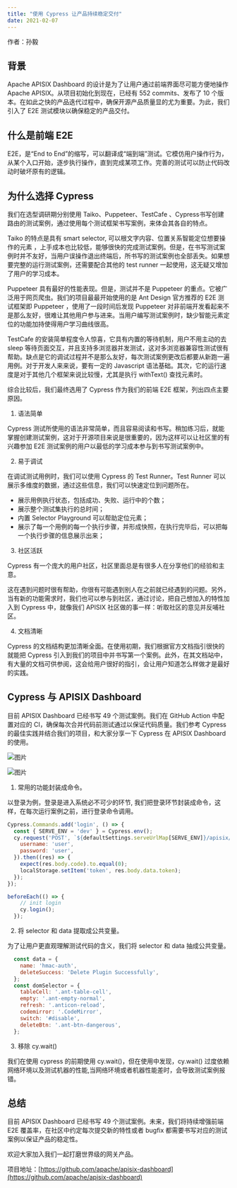 ```yaml
---
title: "使用 Cypress 让产品持续稳定交付"
date: 2021-02-07
---  
```


作者：孙毅

## 背景

Apache APISIX Dashboard 的设计是为了让用户通过前端界面尽可能方便地操作 Apache APISIX。从项目初始化到现在，已经有 552 commits、发布了 10 个版本。在如此之快的产品迭代过程中，确保开源产品质量显的尤为重要。为此，我们引入了 E2E 测试模块以确保稳定的产品交付。

## 什么是前端 E2E

E2E，是“End to End”的缩写，可以翻译成“端到端”测试。它模仿用户操作行为，从某个入口开始，逐步执行操作，直到完成某项工作。完善的测试可以防止代码改动时破坏原有的逻辑。

## 为什么选择 Cypress

我们在选型调研期分别使用 Taiko、Puppeteer、TestCafe 、Cypress书写创建路由的测试案例，通过使用每个测试框架书写案例，来体会其各自的特点。

Taiko 的特点是具有 smart selector, 可以根文字内容、位置关系智能定位想要操作的元素 ，上手成本也比较低，能够很快的完成测试案例。但是，在书写测试案例时并不友好，当用户误操作退出终端后，所书写的测试案例也全部丢失。如果想要完整的运行测试案例，还需要配合其他的 test runner 一起使用，这无疑又增加了用户的学习成本。

Puppeteer 具有最好的性能表现。但是，测试并不是 Puppeteer 的重点。它被广泛用于网页爬虫。我们的项目最最开始使用的是 Ant Design 官方推荐的 E2E 测试框架即 Puppeteer ，使用了一段时间后发现 Puppeteer 对非前端开发看起来不是那么友好，很难让其他用户参与进来。当用户编写测试案例时，缺少智能元素定位的功能加持使得用户学习曲线很高。

TestCafe 的安装简单程度令人惊喜，它具有内置的等待机制，用户不用主动的去 sleep 等待页面交互，并且支持多浏览器并发测试，这对多浏览器兼容性测试很有帮助。缺点是它的调试过程并不是那么友好，每次测试案例更改后都要从新跑一遍用例。对于开发人来来说，要有一定的 Javascript 语法基础。其次，它的运行速度是对于其他几个框架来说比较慢，尤其是执行 withText() 查找元素时。

综合比较后，我们最终选用了 Cypress 作为我们的前端 E2E 框架，列出四点主要原因。

1. 语法简单

Cypress 测试所使用的语法非常简单，而且容易阅读和书写。稍加练习后，就能掌握创建测试案例，这对于开源项目来说是很重要的，因为这样可以让社区里的有兴趣参加 E2E 测试案例的用户以最低的学习成本参与到书写测试案例中。

2. 易于调试

在调试测试用例时，我们可以使用 Cypress 的 Test Runner。Test Runner 可以展示多维度的数据，通过这些信息，我们可以快速定位到问题所在。
* 展示用例执行状态，包括成功、失败、运行中的个数；
* 展示整个测试集执行的总时间；
* 内置 Selector Playground 可以帮助定位元素；
* 展示了每一个用例的每一个执行步骤，并形成快照，在执行完毕后，可以把每一个执行步骤的信息展示出来；

3. 社区活跃

Cypress 有一个庞大的用户社区，社区里面总是有很多人在分享他们的经验和主意。

这在遇到问题时很有帮助，你很有可能遇到别人在之前就已经遇到的问题。另外，当有新的功能需求时，我们也可以参与到社区，通过讨论，把自己想加入的特性加入到 Cypress 中，就像我们 APISIX 社区做的事一样：听取社区的意见并反哺社区。

4. 文档清晰

Cypress 的文档结构更加清晰全面。在使用初期，我们根据官方文档指引很快的就能把 Cypress 引入到我们的项目中并书写第一个案例。此外，在其文档站中，有大量的文档可供参阅，这会给用户很好的指引，会让用户知道怎么样做才是最好的实践。

## Cypress 与 APISIX Dashboard

目前 APISIX Dashboard 已经书写 49 个测试案例。我们在 GitHub Action 中配置对应的 CI，确保每次合并代码前测试通过以保证代码质量。我们参考 Cypress 的最佳实践并结合我们的项目，和大家分享一下 Cypress 在 APISIX Dashboard 的使用。

![图片](https://uploader.shimo.im/f/mkJzQHKxJQxa3bjh.gif?fileGuid=vcryQKgp6gVjPjdR)

![图片](https://uploader.shimo.im/f/39Lj9afDcr6qmtit.png!thumbnail?fileGuid=vcryQKgp6gVjPjdR)

1. 常用的功能封装成命令。

以登录为例，登录是进入系统必不可少的环节, 我们把登录环节封装成命令，这样，在每次运行案例之前，进行登录命令调用。

```javascript
Cypress.Commands.add('login', () => {
  const { SERVE_ENV = 'dev' } = Cypress.env();
  cy.request('POST', `${defaultSettings.serveUrlMap[SERVE_ENV]}/apisix/admin/user/login`, {
    username: 'user',
    password: 'user',
  }).then((res) => {
    expect(res.body.code).to.equal(0);
    localStorage.setItem('token', res.body.data.token);
  });
});
```
```javascript
beforeEach(() => {
    // init login
    cy.login();
  });
```
2. 将 selector 和 data 提取成公共变量。

为了让用户更直观理解测试代码的含义，我们将 selector 和 data 抽成公共变量。

```javascript
  const data = {
    name: 'hmac-auth',
    deleteSuccess: 'Delete Plugin Successfully',
  };
  const domSelector = {
    tableCell: '.ant-table-cell',
    empty: '.ant-empty-normal',
    refresh: '.anticon-reload',
    codemirror: '.CodeMirror',
    switch: '#disable',
    deleteBtn: '.ant-btn-dangerous',
  };
```
3. 移除 cy.wait()

我们在使用 cypress 的前期使用 cy.wait()，但在使用中发现，cy.wait() 过度依赖网络环境以及测试机器的性能,当网络环境或者机器性能差时，会导致测试案例报错。

## 总结

目前 APISIX Dashboard 已经书写 49 个测试案例。未来，我们将持续增强前端 E2E 覆盖率，在社区中约定每次提交新的特性或者 bugfix 都需要书写对应的测试案例以保证产品的稳定性。

欢迎大家加入我们一起打磨世界级的网关产品。

项目地址：[https://github.com/apache/apisix-dashboard](https://github.com/apache/apisix-dashboard)
